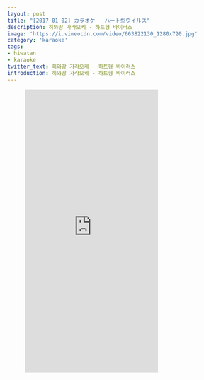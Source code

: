 ```yaml
---
layout: post
title: "[2017-01-02] カラオケ - ハート型ウイルス"
description: 히와땅 가라오케 - 하트형 바이러스
image: 'https://i.vimeocdn.com/video/663822130_1280x720.jpg'
category: 'karaoke'
tags:
- hiwatan
- karaoke
twitter_text: 히와땅 가라오케 - 하트형 바이러스
introduction: 히와땅 가라오케 - 하트형 바이러스
---
```

<figure class="video_container">
<iframe src="https://player.vimeo.com/video/240514043" height="640" frameborder="0" webkitallowfullscreen mozallowfullscreen allowfullscreen></iframe>
</figure>
